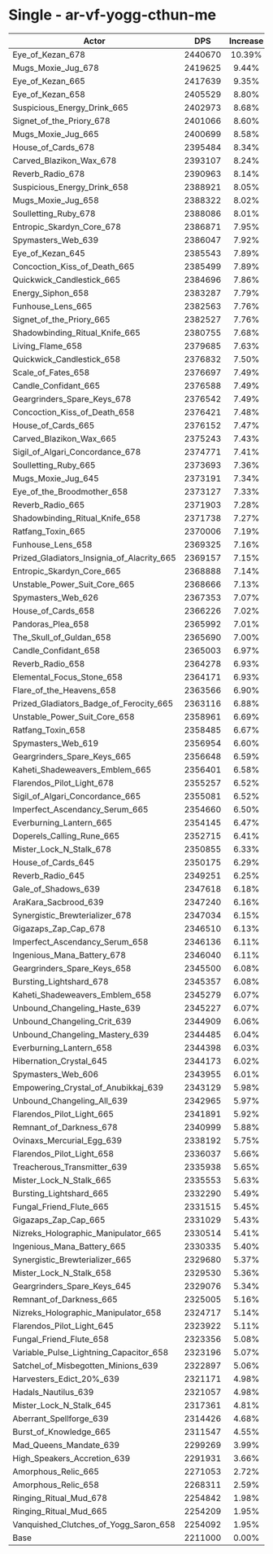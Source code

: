 # Single - ar-vf-yogg-cthun-me
| Actor | DPS | Increase |
|---|:---:|:---:|
|Eye_of_Kezan_678|2440670|10.39%|
|Mugs_Moxie_Jug_678|2419625|9.44%|
|Eye_of_Kezan_665|2417639|9.35%|
|Eye_of_Kezan_658|2405529|8.80%|
|Suspicious_Energy_Drink_665|2402973|8.68%|
|Signet_of_the_Priory_678|2401066|8.60%|
|Mugs_Moxie_Jug_665|2400699|8.58%|
|House_of_Cards_678|2395484|8.34%|
|Carved_Blazikon_Wax_678|2393107|8.24%|
|Reverb_Radio_678|2390963|8.14%|
|Suspicious_Energy_Drink_658|2388921|8.05%|
|Mugs_Moxie_Jug_658|2388322|8.02%|
|Soulletting_Ruby_678|2388086|8.01%|
|Entropic_Skardyn_Core_678|2386871|7.95%|
|Spymasters_Web_639|2386047|7.92%|
|Eye_of_Kezan_645|2385543|7.89%|
|Concoction_Kiss_of_Death_665|2385499|7.89%|
|Quickwick_Candlestick_665|2384696|7.86%|
|Energy_Siphon_658|2383287|7.79%|
|Funhouse_Lens_665|2382563|7.76%|
|Signet_of_the_Priory_665|2382527|7.76%|
|Shadowbinding_Ritual_Knife_665|2380755|7.68%|
|Living_Flame_658|2379685|7.63%|
|Quickwick_Candlestick_658|2376832|7.50%|
|Scale_of_Fates_658|2376697|7.49%|
|Candle_Confidant_665|2376588|7.49%|
|Geargrinders_Spare_Keys_678|2376542|7.49%|
|Concoction_Kiss_of_Death_658|2376421|7.48%|
|House_of_Cards_665|2376152|7.47%|
|Carved_Blazikon_Wax_665|2375243|7.43%|
|Sigil_of_Algari_Concordance_678|2374771|7.41%|
|Soulletting_Ruby_665|2373693|7.36%|
|Mugs_Moxie_Jug_645|2373191|7.34%|
|Eye_of_the_Broodmother_658|2373127|7.33%|
|Reverb_Radio_665|2371903|7.28%|
|Shadowbinding_Ritual_Knife_658|2371738|7.27%|
|Ratfang_Toxin_665|2370006|7.19%|
|Funhouse_Lens_658|2369325|7.16%|
|Prized_Gladiators_Insignia_of_Alacrity_665|2369157|7.15%|
|Entropic_Skardyn_Core_665|2368888|7.14%|
|Unstable_Power_Suit_Core_665|2368666|7.13%|
|Spymasters_Web_626|2367353|7.07%|
|House_of_Cards_658|2366226|7.02%|
|Pandoras_Plea_658|2365992|7.01%|
|The_Skull_of_Guldan_658|2365690|7.00%|
|Candle_Confidant_658|2365003|6.97%|
|Reverb_Radio_658|2364278|6.93%|
|Elemental_Focus_Stone_658|2364171|6.93%|
|Flare_of_the_Heavens_658|2363566|6.90%|
|Prized_Gladiators_Badge_of_Ferocity_665|2363116|6.88%|
|Unstable_Power_Suit_Core_658|2358961|6.69%|
|Ratfang_Toxin_658|2358485|6.67%|
|Spymasters_Web_619|2356954|6.60%|
|Geargrinders_Spare_Keys_665|2356648|6.59%|
|Kaheti_Shadeweavers_Emblem_665|2356401|6.58%|
|Flarendos_Pilot_Light_678|2355257|6.52%|
|Sigil_of_Algari_Concordance_665|2355081|6.52%|
|Imperfect_Ascendancy_Serum_665|2354660|6.50%|
|Everburning_Lantern_665|2354145|6.47%|
|Doperels_Calling_Rune_665|2352715|6.41%|
|Mister_Lock_N_Stalk_678|2350855|6.33%|
|House_of_Cards_645|2350175|6.29%|
|Reverb_Radio_645|2349251|6.25%|
|Gale_of_Shadows_639|2347618|6.18%|
|AraKara_Sacbrood_639|2347240|6.16%|
|Synergistic_Brewterializer_678|2347034|6.15%|
|Gigazaps_Zap_Cap_678|2346510|6.13%|
|Imperfect_Ascendancy_Serum_658|2346136|6.11%|
|Ingenious_Mana_Battery_678|2346040|6.11%|
|Geargrinders_Spare_Keys_658|2345500|6.08%|
|Bursting_Lightshard_678|2345357|6.08%|
|Kaheti_Shadeweavers_Emblem_658|2345279|6.07%|
|Unbound_Changeling_Haste_639|2345227|6.07%|
|Unbound_Changeling_Crit_639|2344909|6.06%|
|Unbound_Changeling_Mastery_639|2344485|6.04%|
|Everburning_Lantern_658|2344398|6.03%|
|Hibernation_Crystal_645|2344173|6.02%|
|Spymasters_Web_606|2343955|6.01%|
|Empowering_Crystal_of_Anubikkaj_639|2343129|5.98%|
|Unbound_Changeling_All_639|2342965|5.97%|
|Flarendos_Pilot_Light_665|2341891|5.92%|
|Remnant_of_Darkness_678|2340999|5.88%|
|Ovinaxs_Mercurial_Egg_639|2338192|5.75%|
|Flarendos_Pilot_Light_658|2336037|5.66%|
|Treacherous_Transmitter_639|2335938|5.65%|
|Mister_Lock_N_Stalk_665|2335553|5.63%|
|Bursting_Lightshard_665|2332290|5.49%|
|Fungal_Friend_Flute_665|2331515|5.45%|
|Gigazaps_Zap_Cap_665|2331029|5.43%|
|Nizreks_Holographic_Manipulator_665|2330514|5.41%|
|Ingenious_Mana_Battery_665|2330335|5.40%|
|Synergistic_Brewterializer_665|2329680|5.37%|
|Mister_Lock_N_Stalk_658|2329530|5.36%|
|Geargrinders_Spare_Keys_645|2329076|5.34%|
|Remnant_of_Darkness_665|2325005|5.16%|
|Nizreks_Holographic_Manipulator_658|2324717|5.14%|
|Flarendos_Pilot_Light_645|2323922|5.11%|
|Fungal_Friend_Flute_658|2323356|5.08%|
|Variable_Pulse_Lightning_Capacitor_658|2323196|5.07%|
|Satchel_of_Misbegotten_Minions_639|2322897|5.06%|
|Harvesters_Edict_20%_639|2321171|4.98%|
|Hadals_Nautilus_639|2321057|4.98%|
|Mister_Lock_N_Stalk_645|2317361|4.81%|
|Aberrant_Spellforge_639|2314426|4.68%|
|Burst_of_Knowledge_665|2311547|4.55%|
|Mad_Queens_Mandate_639|2299269|3.99%|
|High_Speakers_Accretion_639|2291931|3.66%|
|Amorphous_Relic_665|2271053|2.72%|
|Amorphous_Relic_658|2268311|2.59%|
|Ringing_Ritual_Mud_678|2254842|1.98%|
|Ringing_Ritual_Mud_665|2254209|1.95%|
|Vanquished_Clutches_of_Yogg_Saron_658|2254092|1.95%|
|Base|2211000|0.00%|
